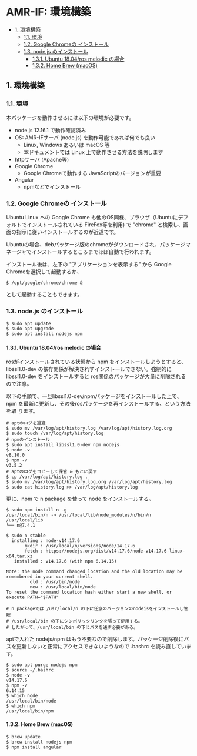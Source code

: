 ﻿# AMR-IF: 環境構築

<!-- TOC -->

- [1. 環境構築](#1-環境構築)
    - [1.1. 環境](#11-環境)
    - [1.2. Google Chromeの インストール](#12-google-chromeの-インストール)
    - [1.3. node.js のインストール](#13-nodejs-のインストール)
        - [1.3.1. Ubuntu 18.04/ros melodic の場合](#131-ubuntu-1804ros-melodic-の場合)
        - [1.3.2. Home Brew (macOS)](#132-home-brew-macos)

<!-- /TOC -->

## 1. 環境構築

### 1.1. 環境
本パッケージを動作させるには以下の環境が必要です。

- node.js 12.16.1 で動作確認済み
- OS: AMR-IFサーバ (node.js) を動作可能であれば何でも良い
  - Linux, Windows あるいは macOS 等
  - 本ドキュメントでは Linux 上で動作させる方法を説明します
- httpサーバ (Apache等)
- Google Chrome
  - Google Chromeで動作する JavaScriptのバージョンが重要
- Angular
  - npmなどでインストール

### 1.2. Google Chromeの インストール

Ubuntu Linux への Google Chrome も他のOS同様、ブラウザ（Ubuntuにデフォルトでインストールされている FireFox等を利用) で "chrome" と検索し、画面の指示に従いインストールするのが近道です。

Ubuntuの場合、debパッケージ版のchromeがダウンロードされ、パッケージマネージャでインストールするところまでほぼ自動で行われます。

インストール後は、左下の "アプリケーションを表示する" から Google Chromeを選択して起動するか、

```shell
$ /opt/google/chrome/chrome &
```
として起動することもできます。


### 1.3. node.js のインストール

```shell
$ sudo apt update
$ sudo apt upgrade
$ sudo apt install nodejs npm

```
#### 1.3.1. Ubuntu 18.04/ros melodic の場合

rosがインストールされている状態から npm をインストールしようとすると、
libssl1.0-dev の依存関係が解決されずインストールできない。強制的に
libssl1.0-dev をインストールすると ros関係のパッケージが大量に削除される
ので注意。

以下の手順で、一旦libssl1.0-dev/npmパッケージをインストールした上で、npm
を最新に更新し、その後rosパッケージを再インストールする、という方法を取
ります。

```shell
# aptのログを退避
$ sudo mv /var/log/apt/history.log /var/log/apt/history.log.org
$ sudo touch /var/log/apt/history.log
# npmのインストール
$ sudo apt install libssl1.0-dev npm nodejs
$ node -v
v8.10.0
$ npm -v
v3.5.2
# aptのログをコピーして保管 & もとに戻す
$ cp /var/log/apt/history.log .
$ sudo mv /var/log/apt/history.log.org /var/log/apt/history.log
$ sudo cat history.log >> /var/log/apt/history.log
```

更に、npm で n package を使って node をインストールする。

```shell
$ sudo npm install n -g
/usr/local/bin/n -> /usr/local/lib/node_modules/n/bin/n
/usr/local/lib
└── n@7.4.1 

$ sudo n stable
  installing : node-v14.17.6
       mkdir : /usr/local/n/versions/node/14.17.6
       fetch : https://nodejs.org/dist/v14.17.6/node-v14.17.6-linux-x64.tar.xz
   installed : v14.17.6 (with npm 6.14.15)

Note: the node command changed location and the old location may be remembered in your current shell.
         old : /usr/bin/node
         new : /usr/local/bin/node
To reset the command location hash either start a new shell, or execute PATH="$PATH"

# n packageでは /usr/local/n の下に任意のバージョンのnodejsをインストールし管理
# /usr/local/bin の下にシンボリックリンクを張って使用する。
# したがって、/usr/local/bin の下にパスを通す必要がある。
```

aptで入れた nodejs/npm はもう不要なので削除します。パッケージ削除後にパスを更新しないと正常にアクセスできないようなので .bashrc を読み直しています。


```shell
$ sudo apt purge nodejs npm
$ source ~/.bashrc
$ node -v
v14.17.6
$ npm -v
6.14.15
$ which node
/usr/local/bin/node
$ which npm
/usr/local/bin/npm
```

#### 1.3.2. Home Brew (macOS)

```shell
$ brew update
$ brew install nodejs npm
$ npm install angular
```

